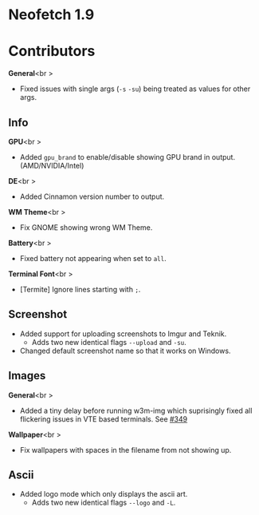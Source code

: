 # Neofetch 1.9

# Contributors


**General**<br \>

- Fixed issues with single args (`-s` `-su`) being treated as values for other args.


## Info

**GPU**<br \>

- Added `gpu_brand` to enable/disable showing GPU brand in output. (AMD/NVIDIA/Intel)

**DE**<br \>

- Added Cinnamon version number to output.

**WM Theme**<br \>

- Fix GNOME showing wrong WM Theme.

**Battery**<br \>

- Fixed battery not appearing when set to `all`.

**Terminal Font**<br \>

- [Termite] Ignore lines starting with `;`.


## Screenshot

- Added support for uploading screenshots to Imgur and Teknik.
    - Adds two new identical flags `--upload` and `-su`.
- Changed default screenshot name so that it works on Windows.


## Images

**General**<br \>

- Added a tiny delay before running w3m-img which suprisingly fixed all flickering issues in VTE based terminals. See [#349](https://github.com/dylanaraps/neofetch/pull/349)

**Wallpaper**<br \>

- Fix wallpapers with spaces in the filename from not showing up.


## Ascii

- Added logo mode which only displays the ascii art.
    - Adds two new identical flags `--logo` and `-L`.
